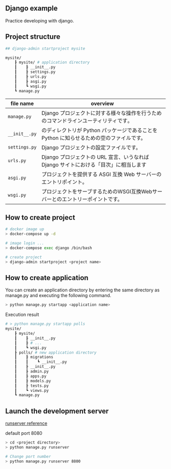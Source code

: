 ## Django example

Practice developing with django.

## Project structure

```bash
## django-admin startproject mysite

mysite/
    ┠ mysite/ # application directory
    ┃    ┠ __init__.py
    ┃    ┠ settings.py
    ┃    ┠ urls.py
    ┃    ┠ asgi.py
    ┃    ┗ wsgi.py
    ┗ manage.py
```

| file name | overview |
| --- | --- |
| ```manage.py``` | Django プロジェクトに対する様々な操作を行うためのコマンドラインユーティリティです｡ |
| ```__init__.py``` | のディレクトリが Python パッケージであることを Python に知らせるための空のファイルです。 |
| ```settings.py``` | Django プロジェクトの設定ファイルです。 |
| ```urls.py``` |  Django プロジェクトの URL 宣言、いうなれば Django サイトにおける「目次」に相当します |
| ```asgi.py``` | プロジェクトを提供する ASGI 互換 Web サーバーのエントリポイント。 |
| ```wsgi.py``` | プロジェクトをサーブするためのWSGI互換Webサーバーとのエントリーポイントです。 |

## How to create project

```bash
# docker image up
> docker-compose up -d

# image login ...
> docker-compose exec django /bin/bash

# create project
> django-admin startproject <project name>

```

## How to create application
You can create an application directory by entering the same directory as manage.py and executing the following command.

```bash
> python manage.py startapp <application name>
```

Execution result

``` bash
# > python manage.py startapp polls
mysite/
    ┠ mysite/ 
    ┃    ┠ __init__.py
    ┃    ┠ # ...
    ┃    ┗ wsgi.py
    ┠ polls/ # new application directory
    ┃    ┠ migrations
    ┃    ┃    ┗ __init__.py
    ┃    ┠ __init__.py
    ┃    ┠ admin.py
    ┃    ┠ apps.py
    ┃    ┠ models.py
    ┃    ┠ tests.py
    ┃    ┗ views.py
    ┗ manage.py
```


## Launch the development server

[runserver reference](https://docs.djangoproject.com/ja/3.0/ref/django-admin/#django-admin-runserver)

default port 8080

```bash
> cd <project directory>
> python manage.py runserver

# Change port number
> python manage.py runserver 8800
```